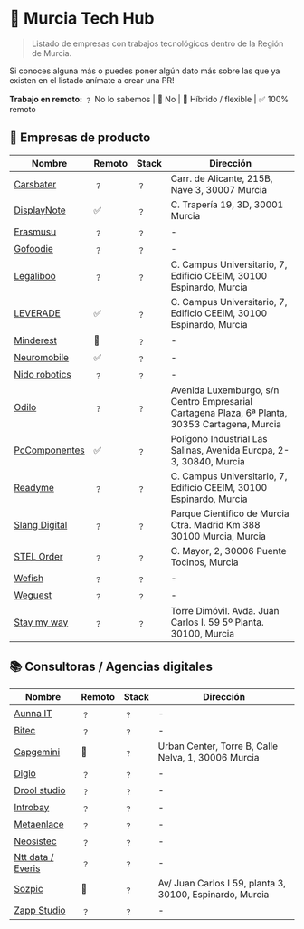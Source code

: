 # 📂 Murcia Tech Hub

> Listado de empresas con trabajos tecnológicos dentro de la Región de Murcia.

Si conoces alguna más o puedes poner algún dato más sobre las que ya existen en el listado anímate a crear una PR!

**Trabajo en remoto:**
﹖ No lo sabemos | 🚫 No | 🔄 Híbrido / flexible | ✅ 100% remoto

## 📗 Empresas de producto

| Nombre                                          | Remoto | Stack | Dirección                                                                                      |
| ----------------------------------------------- | ------ | ----- | ---------------------------------------------------------------------------------------------- |
| [Carsbater](https://www.carsbarter.es/)         | ﹖     | ﹖    | Carr. de Alicante, 215B, Nave 3, 30007 Murcia                                                  |
| [DisplayNote](https://www.displaynote.com/)     | ✅     | ﹖    | C. Trapería 19, 3D, 30001 Murcia                                                               |
| [Erasmusu](https://erasmusu.com/)               | ﹖     | ﹖    | -                                                                                              |
| [Gofoodie](https://gofoodie.app/)               | ﹖     | ﹖    | -                                                                                              |
| [Legaliboo](https://legaliboo.com/)             | ﹖     | ﹖    | C. Campus Universitario, 7, Edificio CEEIM, 30100 Espinardo, Murcia                            |
| [LEVERADE](https://leverade.com/)               | ✅     | ﹖    | C. Campus Universitario, 7, Edificio CEEIM, 30100 Espinardo, Murcia                            |
| [Minderest](https://www.minderest.com)          | 🔄     | ﹖    | -                                                                                              |
| [Neuromobile](https://neuromobile.es/)          | ✅     | ﹖    | -                                                                                              |
| [Nido robotics](https://www.nidorobotics.com/)  | ﹖     | ﹖    | -                                                                                              |
| [Odilo](https://www.odilo.es/)                  | ﹖     | ﹖    | Avenida Luxemburgo, s/n Centro Empresarial Cartagena Plaza, 6ª Planta, 30353 Cartagena, Murcia |
| [PcComponentes](https://www.pccomponentes.com/) | ✅     | ﹖    | Polígono Industrial Las Salinas, Avenida Europa, 2-3, 30840, Murcia                            |
| [Readyme](https://readyme.app/)                 | ﹖     | ﹖    | C. Campus Universitario, 7, Edificio CEEIM, 30100 Espinardo, Murcia                            |
| [Slang Digital](https://slang.digital/)         | ﹖     | ﹖    | Parque Cientifico de Murcia Ctra. Madrid Km 388 30100 Murcia, Murcia                           |
| [STEL Order](https://www.stelorder.com/)        | ﹖     | ﹖    | C. Mayor, 2, 30006 Puente Tocinos, Murcia                                                      |
| [Wefish](https://wefish.app/)                   | ﹖     | ﹖    | -                                                                                              |
| [Weguest](https://www.weguest.com/)             | ﹖     | ﹖    | -                                                                                              |
| [Stay my way](https://staymyway.com/)           | ﹖     | ﹖    | Torre Dimóvil. Avda. Juan Carlos I. 59 5º Planta. 30100, Murcia                                |

## 📚 Consultoras / Agencias digitales

| Nombre                                       | Remoto | Stack | Dirección                                                |
| -------------------------------------------- | ------ | ----- | -------------------------------------------------------- |
| [Aunna IT](https://www.aunnait.es/)          | ﹖     | ﹖    | -                                                        |
| [Bitec](https://www.bitec.es/)               | ﹖     | ﹖    | -                                                        |
| [Capgemini](https://www.capgemini.com/)      | 🔄     | ﹖    | Urban Center, Torre B, Calle Nelva, 1, 30006 Murcia      |
| [Digio](https://digio.es/)                   | ﹖     | ﹖    | -                                                        |
| [Drool studio](https://droolstudio.com/)     | ﹖     | ﹖    | -                                                        |
| [Introbay](https://introbay.com/)            | ﹖     | ﹖    | -                                                        |
| [Metaenlace](https://metaenlace.com/)        | ﹖     | ﹖    | -                                                        |
| [Neosistec](https://www.neosistec.com/)      | ﹖     | ﹖    | -                                                        |
| [Ntt data / Everis](https://es.nttdata.com/) | ﹖     | ﹖    | -                                                        |
| [Sozpic](https://www.sozpic.com/)            | 🔄     | ﹖    | Av/ Juan Carlos I 59, planta 3, 30100, Espinardo, Murcia |
| [Zapp Studio](https://zapp-studio.com/)      | ﹖     | ﹖    | -                                                        |

